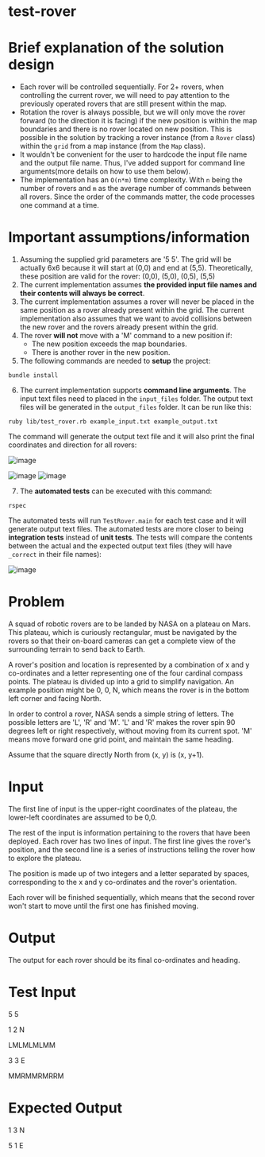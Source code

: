 # test-rover

# Brief explanation of the solution design

- Each rover will be controlled sequentially. For 2+ rovers, when controlling the current rover, we will need to pay attention to the previously operated rovers that are still present within the map. 
- Rotation the rover is always possible, but we will only move the rover forward (to the direction it is facing) if the new position is within the map boundaries and there is no rover located on new position. This is possible in the solution by tracking a rover instance (from a `Rover` class) within the `grid` from a map instance (from the `Map` class). 
- It wouldn't be convenient for the user to hardcode the input file name and the output file name. Thus, I've added support for command line arguments(more details on how to use them below).
- The implementation has an `O(n*m)` time complexity. With `n` being the number of rovers and `m` as the average number of commands between all rovers. Since the order of the commands matter, the code processes one command at a time.

# Important assumptions/information

1) Assuming the supplied grid parameters are '5 5'. The grid will be actually 6x6 because it will start at (0,0) and end at (5,5). Theoretically, these position are valid for the rover: (0,0), (5,0), (0,5), (5,5)
2) The current implementation assumes **the provided input file names and their contents will always be correct**.
3) The current implementation assumes a rover will never be placed in the same position as a rover already present within the grid. The current implementation also assumes that we want to avoid collisions between the new rover and the rovers already present within the grid.
4) The rover **will not** move with a 'M' command to a new position if:
    - The new position exceeds the map boundaries.
    - There is another rover in the new position.
5) The following commands are needed to **setup** the project:
```
bundle install
```
6) The current implementation supports **command line arguments**. The input text files need to placed in the `input_files` folder. The output text files will be generated in the `output_files` folder. It can be run like this:
```
ruby lib/test_rover.rb example_input.txt example_output.txt
```
The command will generate the output text file and it will also print the final coordinates and direction for all rovers:

![image](https://user-images.githubusercontent.com/11583245/198854279-aa46ebfc-a930-4864-afa1-e602e109458f.png)

![image](https://user-images.githubusercontent.com/11583245/198854286-cd3a8c45-f1c7-461b-8a8f-d4b453e412c8.png)
![image](https://user-images.githubusercontent.com/11583245/198854415-810bdbd8-9b7f-4375-8173-c98ada658265.png)

7) The **automated tests** can be executed with this command:
```
rspec
```
The automated tests will run `TestRover.main` for each test case and it will generate output text files. The automated tests are more closer to being **integration tests** instead of **unit tests**. The tests will compare the contents between the actual and the expected output text files (they will have `_correct` in their file names):

![image](https://user-images.githubusercontent.com/11583245/198854502-1ef2402b-4e2c-4ec5-b205-8137b188d162.png)

# Problem
A squad of robotic rovers are to be landed by NASA on a plateau on Mars. This plateau, which is curiously rectangular, must be navigated by the rovers so that their on-board cameras can get a complete view of the surrounding terrain to send back to Earth.

A rover's position and location is represented by a combination of x and y co-ordinates and a letter representing one of the four cardinal compass points. The plateau is divided up into a grid to simplify navigation. An example position might be 0, 0, N, which means the rover is in the bottom left corner and facing North.

In order to control a rover, NASA sends a simple string of letters. The possible letters are 'L', 'R' and 'M'. 'L' and 'R' makes the rover spin 90 degrees left or right respectively, without moving from its current spot. 'M' means move forward one grid point, and maintain the same heading.

Assume that the square directly North from (x, y) is (x, y+1).

# Input
The first line of input is the upper-right coordinates of the plateau, the lower-left coordinates are assumed to be 0,0.

The rest of the input is information pertaining to the rovers that have been deployed. Each rover has two lines of input. The first line gives the rover's position, and the second line is a series of instructions telling the rover how to explore the plateau.

The position is made up of two integers and a letter separated by spaces, corresponding to the x and y co-ordinates and the rover's orientation.

Each rover will be finished sequentially, which means that the second rover won't start to move until the first one has finished moving.

# Output
The output for each rover should be its final co-ordinates and heading.

# Test Input
5 5

1 2 N

LMLMLMLMM

3 3 E

MMRMMRMRRM

# Expected Output
1 3 N

5 1 E
